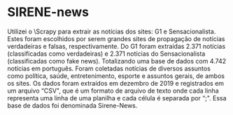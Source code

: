 # SIRENE-news
Utilizei o \Scrapy para extrair as notícias dos sites: G1 e Sensacionalista. Estes foram escolhidos por serem grandes sites de propagação de notícias verdadeiras e falsas, respectivamente. Do G1 foram extraídas 2.371 notícias (classificadas como verdadeiras) e 2.371 notícias do Sensacionalista (classificadas como fake news). Totalizando uma base de dados com 4.742 notícias em português. Foram coletadas notícias de diversos assuntos como política, saúde, entretenimento, esporte e assuntos gerais, de ambos os sites. Os dados foram extraídos em dezembro de 2019 e registrados em um arquivo “CSV", que é um formato de arquivo de texto onde cada linha representa uma linha de uma planilha e cada célula é separada por “;". Essa base de dados foi denominada Sirene-News.
